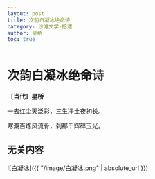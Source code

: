 ```yaml
---
layout: post
title: 次韵白凝冰绝命诗
category: 沙滩文学-拾遗
author: 星桥
toc: true
---
```


# 次韵白凝冰绝命诗

**〔当代〕星桥**

一去红尘天泛彩，三生净土夜初长。

寒潮百炼风流骨，刹那千辉碎玉光。

## 无关内容

![白凝冰]({{ "/image/白凝冰.png" | absolute_url }})
